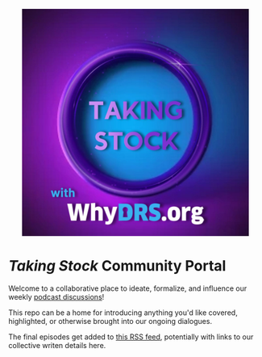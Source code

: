 
<p align="center">
  <img src="img/taking-stock-temp-logo-mv-full-res-to-DAO-docs.jpg" width="450pt" alt="Logo">
</p>

# _Taking Stock_ Community Portal

Welcome to a collaborative place to ideate, formalize, and influence our weekly [podcast discussions](https://linktr.ee/takingstockpodcast)!

This repo can be a home for introducing anything you'd like covered, highlighted, or otherwise brought into our ongoing dialogues.

The final episodes get added to [this RSS feed](https://github.com/Taking-Stock/RSSfeed), potentially with links to our collective writen details here.
